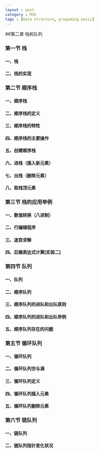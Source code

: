 ```yaml
---
layout : post
category : MSE
tags : [Data structure, progaming basic] 
---
```

##第二章 栈和队列 

### **第一节 栈**  

####  一、栈

#### 二、栈的实现 

### **第二节 顺序栈**  

####  一、顺序栈

#### 二、顺序栈的定义

#### 三、顺序栈的特性

#### 四、顺序栈的主要操作

#### 五、创建顺序栈

#### 六、进栈（插入新元素）

#### 七、出栈（删除元素）

#### 八、取栈顶元素

### **第三节 栈的应用举例**

####  一、数值转换（八进制）

#### 二、行编辑程序

#### 三、迷宫求解

#### 四、后缀表达式计算[实验二]

### **第四节 队列**

####  一、队列

#### 二、顺序队列

#### 三、顺序队列的进队和出队原则

#### 四、顺序队列的进队和出队举例

#### 五、顺序队列存在的问题

### **第五节 循环队列**

####  一、循环队列

#### 二、循环队列空与满

#### 三、循环队列定义

#### 四、循环队列插入元素

#### 五、循环队列删除元素

### **第六节 链队列**

####  一、链队列

#### 二、链队列指针变化状况

